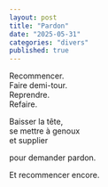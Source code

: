```yaml
---
layout: post
title: "Pardon"
date: "2025-05-31"
categories: "divers"
published: true
---
```



Recommencer.  
Faire demi-tour.  
Reprendre.  
Refaire.  

Baisser la tête,  
se mettre à genoux  
et supplier  

pour demander pardon.  

Et recommencer encore.  
